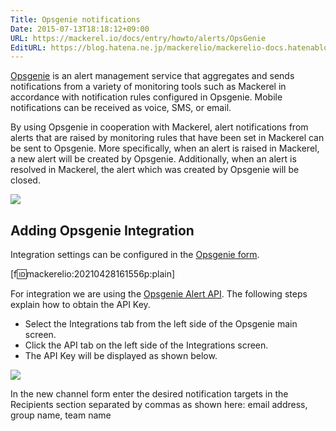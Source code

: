 ```yaml
---
Title: Opsgenie notifications
Date: 2015-07-13T18:18:12+09:00
URL: https://mackerel.io/docs/entry/howto/alerts/OpsGenie
EditURL: https://blog.hatena.ne.jp/mackerelio/mackerelio-docs.hatenablog.mackerel.io/atom/entry/8454420450101373362
---
```


[Opsgenie](https://www.opsgenie.com/) is an alert management service that aggregates and sends notifications from a variety of monitoring tools such as Mackerel in accordance with notification rules configured in Opsgenie. Mobile notifications can be received as voice, SMS, or email.

By using Opsgenie in cooperation with Mackerel, alert notifications from alerts that are raised by monitoring rules that have been set in Mackerel can be sent to Opsgenie. More specifically, when an alert is raised in Mackerel, a new alert will be created by Opsgenie. Additionally, when an alert is resolved in Mackerel, the alert which was created by Opsgenie will be closed.

![](https://cdn-ak.f.st-hatena.com/images/fotolife/m/mackerelio/20150709/20150709113705.png)

## Adding Opsgenie Integration
Integration settings can be configured in the [Opsgenie form](https://mackerel.io/my/channels).

[f:id:mackerelio:20210428161556p:plain]

For integration we are using the [Opsgenie Alert API](https://www.opsgenie.com/docs/web-api/alert-api). The following steps explain how to obtain the API Key.

- Select the Integrations tab from the left side of the Opsgenie main screen.
- Click the API tab on the left side of the Integrations screen.
- The API Key will be displayed as shown below.

![](https://cdn-ak.f.st-hatena.com/images/fotolife/m/mackerelio/20150709/20150709114619.png)

In the new channel form enter the desired notification targets in the Recipients section separated by commas as shown here: email address, group name, team name
